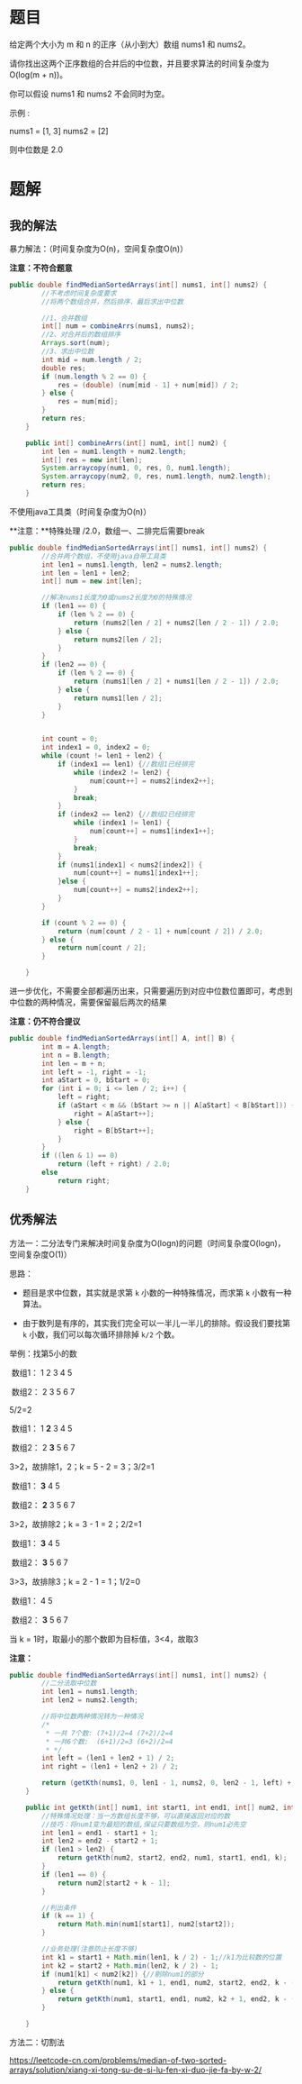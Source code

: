 # 题目



给定两个大小为 m 和 n 的正序（从小到大）数组 nums1 和 nums2。

请你找出这两个正序数组的合并后的中位数，并且要求算法的时间复杂度为 O(log(m + n))。

你可以假设 nums1 和 nums2 不会同时为空。

 

示例 : 

nums1 = [1, 3]
nums2 = [2]

则中位数是 2.0



# 题解

## 我的解法

暴力解法：（时间复杂度为O(n)，空间复杂度O(n)）

**注意：不符合题意**

```java
public double findMedianSortedArrays(int[] nums1, int[] nums2) {
        //不考虑时间复杂度要求
        //将两个数组合并，然后排序，最后求出中位数

        //1、合并数组
        int[] num = combineArrs(nums1, nums2);
        //2、对合并后的数组排序
        Arrays.sort(num);
        //3、求出中位数
        int mid = num.length / 2;
        double res;
        if (num.length % 2 == 0) {
            res = (double) (num[mid - 1] + num[mid]) / 2;
        } else {
            res = num[mid];
        }
        return res;
    }

    public int[] combineArrs(int[] num1, int[] num2) {
        int len = num1.length + num2.length;
        int[] res = new int[len];
        System.arraycopy(num1, 0, res, 0, num1.length);
        System.arraycopy(num2, 0, res, num1.length, num2.length);
        return res;
    }
```

不使用java工具类（时间复杂度为O(n)）

**注意：**特殊处理 /2.0，数组一、二排完后需要break

```java
public double findMedianSortedArrays(int[] nums1, int[] nums2) {
        //合并两个数组，不使用java自带工具类
        int len1 = nums1.length, len2 = nums2.length;
        int len = len1 + len2;
        int[] num = new int[len];

        //解决nums1长度为0或nums2长度为0的特殊情况
        if (len1 == 0) {
            if (len % 2 == 0) {
                return (nums2[len / 2] + nums2[len / 2 - 1]) / 2.0;
            } else {
                return nums2[len / 2];
            }
        }
        if (len2 == 0) {
            if (len % 2 == 0) {
                return (nums1[len / 2] + nums1[len / 2 - 1]) / 2.0;
            } else {
                return nums1[len / 2];
            }
        }


        int count = 0;
        int index1 = 0, index2 = 0;
        while (count != len1 + len2) {
            if (index1 == len1) {//数组1已经排完
                while (index2 != len2) {
                    num[count++] = nums2[index2++];
                }
                break;
            }
            if (index2 == len2) {//数组2已经排完
                while (index1 != len1) {
                    num[count++] = nums1[index1++];
                }
                break;
            }
            if (nums1[index1] < nums2[index2]) {
                num[count++] = nums1[index1++];
            }else {
                num[count++] = nums2[index2++];
            }
        }

        if (count % 2 == 0) {
            return (num[count / 2 - 1] + num[count / 2]) / 2.0;
        } else {
            return num[count / 2];
        }

    }
```

进一步优化，不需要全部都遍历出来，只需要遍历到对应中位数位置即可，考虑到中位数的两种情况，需要保留最后两次的结果

**注意：仍不符合提议**

```java
public double findMedianSortedArrays(int[] A, int[] B) {
        int m = A.length;
        int n = B.length;
        int len = m + n;
        int left = -1, right = -1;
        int aStart = 0, bStart = 0;
        for (int i = 0; i <= len / 2; i++) {
            left = right;
            if (aStart < m && (bStart >= n || A[aStart] < B[bStart])) {
                right = A[aStart++];
            } else {
                right = B[bStart++];
            }
        }
        if ((len & 1) == 0)
            return (left + right) / 2.0;
        else
            return right;
    }
```



## 优秀解法

方法一：二分法专门来解决时间复杂度为O(logn)的问题（时间复杂度O(logn)，空间复杂度O(1)）

思路：

- 题目是求中位数，其实就是求第 `k` 小数的一种特殊情况，而求第 `k` 小数有一种算法。

- 由于数列是有序的，其实我们完全可以一半儿一半儿的排除。假设我们要找第 `k` 小数，我们可以每次循环排除掉 `k/2` 个数。

举例：找第5小的数

​	数组1： 1 2 3 4 5

​	数组2： 2 3 5 6 7

5/2=2

​	数组1： 1 **2** 3 4 5

​	数组2： 2 **3** 5 6 7

3>2，故排除1，2；k  = 5 - 2 = 3；3/2=1

​	数组1： **3** 4 5

​	数组2： **2** 3 5 6 7

3>2，故排除2；k = 3 - 1 = 2；2/2=1

​	数组1： **3** 4 5

​	数组2： **3** 5 6 7

3>3，故排除3；k = 2 - 1 = 1；1/2=0

​	数组1： 4 5

​	数组2： **3** 5 6 7

当 k = 1时，取最小的那个数即为目标值，3<4，故取3

**注意：**

```java
public double findMedianSortedArrays(int[] nums1, int[] nums2) {
        //二分法取中位数
        int len1 = nums1.length;
        int len2 = nums2.length;

        //将中位数两种情况转为一种情况
        /*
         * 一共 7个数: (7+1)/2=4 (7+2)/2=4
         * 一共6个数:  (6+1)/2=3 (6+2)/2=4
         * */
        int left = (len1 + len2 + 1) / 2;
        int right = (len1 + len2 + 2) / 2;

        return (getKth(nums1, 0, len1 - 1, nums2, 0, len2 - 1, left) + getKth(nums1, 0, len1 - 1, nums2, 0, len2 - 1, right)) * 0.5;
    }

    public int getKth(int[] num1, int start1, int end1, int[] num2, int start2, int end2, int k) {
        //特殊情况处理：当一方数组长度不够，可以直接返回对应的数
        //技巧：将num1变为最短的数组,保证只要数组为空，则num1必先空
        int len1 = end1 - start1 + 1;
        int len2 = end2 - start2 + 1;
        if (len1 > len2) {
            return getKth(num2, start2, end2, num1, start1, end1, k);
        }
        if (len1 == 0) {
            return num2[start2 + k - 1];
        }

        //判出条件
        if (k == 1) {
            return Math.min(num1[start1], num2[start2]);
        }

        //业务处理(注意防止长度不够)
        int k1 = start1 + Math.min(len1, k / 2) - 1;//k1为比较数的位置
        int k2 = start2 + Math.min(len2, k / 2) - 1;
        if (num1[k1] < num2[k2]) {//剔除num1的部分
            return getKth(num1, k1 + 1, end1, num2, start2, end2, k - (k1 - start1 + 1));
        } else {
            return getKth(num1, start1, end1, num2, k2 + 1, end2, k - (k2 - start2 + 1));
        }

    }
```



方法二：切割法

https://leetcode-cn.com/problems/median-of-two-sorted-arrays/solution/xiang-xi-tong-su-de-si-lu-fen-xi-duo-jie-fa-by-w-2/























